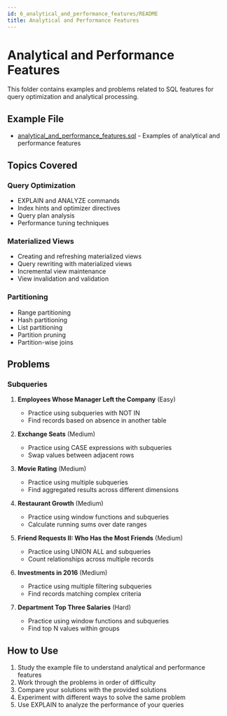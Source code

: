 ```yaml
---
id: 6_analytical_and_performance_features/README
title: Analytical and Performance Features
---
```

# Analytical and Performance Features

This folder contains examples and problems related to SQL features for query optimization and analytical processing.

## Example File
- [analytical_and_performance_features.sql](analytical_and_performance_features.sql) - Examples of analytical and performance features

## Topics Covered

### Query Optimization
- EXPLAIN and ANALYZE commands
- Index hints and optimizer directives
- Query plan analysis
- Performance tuning techniques

### Materialized Views
- Creating and refreshing materialized views
- Query rewriting with materialized views
- Incremental view maintenance
- View invalidation and validation

### Partitioning
- Range partitioning
- Hash partitioning
- List partitioning
- Partition pruning
- Partition-wise joins

## Problems

### Subqueries

1. **Employees Whose Manager Left the Company** (Easy)
   - Practice using subqueries with NOT IN
   - Find records based on absence in another table

2. **Exchange Seats** (Medium)
   - Practice using CASE expressions with subqueries
   - Swap values between adjacent rows

3. **Movie Rating** (Medium)
   - Practice using multiple subqueries
   - Find aggregated results across different dimensions

4. **Restaurant Growth** (Medium)
   - Practice using window functions and subqueries
   - Calculate running sums over date ranges

5. **Friend Requests II: Who Has the Most Friends** (Medium)
   - Practice using UNION ALL and subqueries
   - Count relationships across multiple records

6. **Investments in 2016** (Medium)
   - Practice using multiple filtering subqueries
   - Find records matching complex criteria

7. **Department Top Three Salaries** (Hard)
   - Practice using window functions and subqueries
   - Find top N values within groups

## How to Use
1. Study the example file to understand analytical and performance features
2. Work through the problems in order of difficulty
3. Compare your solutions with the provided solutions
4. Experiment with different ways to solve the same problem
5. Use EXPLAIN to analyze the performance of your queries 